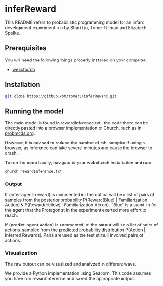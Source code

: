 # inferReward

This README refers to probabilistic programming model for an infant development experiment 
run by Shari Liu, Tomer Ullman and Elizabeth Spelke. 

## Prerequisites

You will need the following things properly installed on your computer:

* [webchurch](https://github.com/probmods/webchurch)


## Installation

```bash
git clone https://github.com/tomeru/inferReward.git
```

##  Running the model

The main model is found in rewardInference.txt ; the code there can be directly pasted into a
browser implementation of Church, such as in [probmods.org](https://probmods.org).

However, it is advised to reduce the number of mh-samples if using a browser, as inference
can take several minutes and cause the browser to crash.

To run the code locally, navigate to your webchurch installiation and run:

```bash
church rewardInference.txt
```

### Output

If (infer-agent-reward) is commented in: the output will be a list of pairs of samples from 
the posterior probability P(Reward(Blue) | Familiarization Action) & P(Reward(Yellow) | Familiarization Action). 
"Blue" is a stand-in for the agent that the Protagonist in the experiment exerted more effort to reach. 

If (predict-agent-action) is commented in: the output will be a list of pairs of actions, 
sampled from the predicted probability distribution P(Action | Inferred Rewards). 
Pairs are used as the test stimuli involved pairs of actions. 

### Visualization

The raw output can be visualized and analyzed in different ways. 

We provide a Python implementation using Seaborn. This code assumes you have run rewardInference and
saved the appropriate output. 







